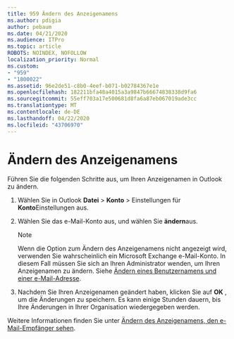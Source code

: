 ```yaml
---
title: 959 Ändern des Anzeigenamens
ms.author: pdigia
author: pebaum
ms.date: 04/21/2020
ms.audience: ITPro
ms.topic: article
ROBOTS: NOINDEX, NOFOLLOW
localization_priority: Normal
ms.custom:
- "959"
- "1800022"
ms.assetid: 96e2de51-c8b0-4eef-b071-b02784367e1e
ms.openlocfilehash: 182211bfa48a4015a3a9847b66674838338d9fa6
ms.sourcegitcommit: 55eff703a17e500681d8fa6a87eb067019ade3cc
ms.translationtype: MT
ms.contentlocale: de-DE
ms.lasthandoff: 04/22/2020
ms.locfileid: "43706970"
---
```

# <a name="change-your-display-name"></a>Ändern des Anzeigenamens
  
Führen Sie die folgenden Schritte aus, um Ihren Anzeigenamen in Outlook zu ändern.
  
1. Wählen Sie in Outlook **Datei** \> **Konto** \> Einstellungen für **Konto**Einstellungen aus.

2. Wählen Sie das e-Mail-Konto aus, und wählen Sie **ändern**aus.

    > [!NOTE]
    > Wenn die Option zum Ändern des Anzeigenamens nicht angezeigt wird, verwenden Sie wahrscheinlich ein Microsoft Exchange e-Mail-Konto. In diesem Fall müssen Sie sich an Ihren Administrator wenden, um Ihren Anzeigenamen zu ändern. Siehe [Ändern eines Benutzernamens und einer e-Mail-Adresse](https://docs.microsoft.com/office365/admin/add-users/change-a-user-name-and-email-address).
  
3. Nachdem Sie Ihren Anzeigenamen geändert haben, klicken Sie auf **OK** , um die Änderungen zu speichern. Es kann einige Stunden dauern, bis Ihre Änderungen in Ihrer Organisation wiedergegeben werden.

Weitere Informationen finden Sie unter [Ändern des Anzeigenamens, den e-Mail-Empfänger sehen](https://support.office.com/article/2b53331a-ba2a-4803-88dc-ac9fe376c8a9.aspx).
  